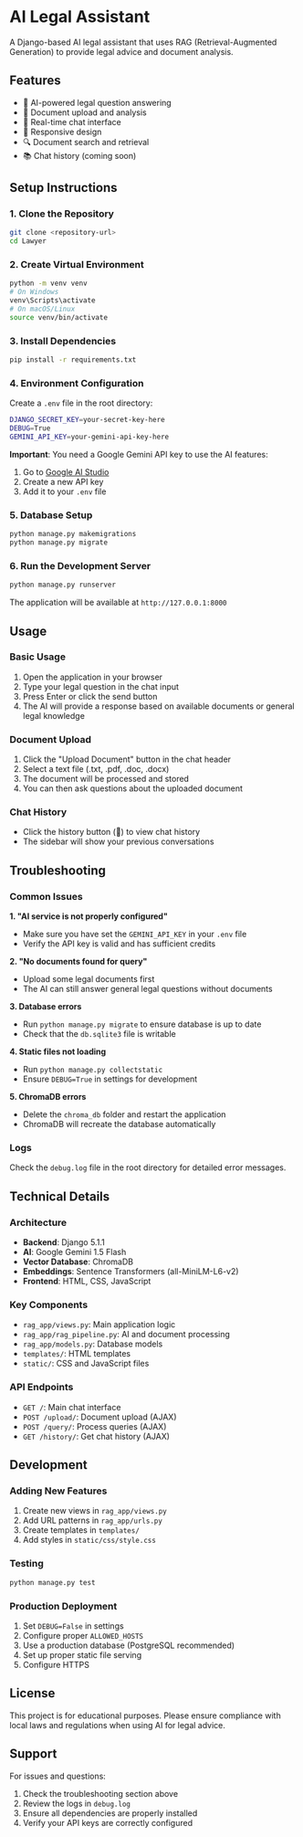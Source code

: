# AI Legal Assistant

A Django-based AI legal assistant that uses RAG (Retrieval-Augmented Generation) to provide legal advice and document analysis.

## Features

- 🤖 AI-powered legal question answering
- 📄 Document upload and analysis
- 💬 Real-time chat interface
- 📱 Responsive design
- 🔍 Document search and retrieval
- 📚 Chat history (coming soon)

## Setup Instructions

### 1. Clone the Repository
```bash
git clone <repository-url>
cd Lawyer
```

### 2. Create Virtual Environment
```bash
python -m venv venv
# On Windows
venv\Scripts\activate
# On macOS/Linux
source venv/bin/activate
```

### 3. Install Dependencies
```bash
pip install -r requirements.txt
```

### 4. Environment Configuration
Create a `.env` file in the root directory:
```bash
DJANGO_SECRET_KEY=your-secret-key-here
DEBUG=True
GEMINI_API_KEY=your-gemini-api-key-here
```

**Important**: You need a Google Gemini API key to use the AI features:
1. Go to [Google AI Studio](https://makersuite.google.com/app/apikey)
2. Create a new API key
3. Add it to your `.env` file

### 5. Database Setup
```bash
python manage.py makemigrations
python manage.py migrate
```

### 6. Run the Development Server
```bash
python manage.py runserver
```

The application will be available at `http://127.0.0.1:8000`

## Usage

### Basic Usage
1. Open the application in your browser
2. Type your legal question in the chat input
3. Press Enter or click the send button
4. The AI will provide a response based on available documents or general legal knowledge

### Document Upload
1. Click the "Upload Document" button in the chat header
2. Select a text file (.txt, .pdf, .doc, .docx)
3. The document will be processed and stored
4. You can then ask questions about the uploaded document

### Chat History
- Click the history button (📜) to view chat history
- The sidebar will show your previous conversations

## Troubleshooting

### Common Issues

**1. "AI service is not properly configured"**
- Make sure you have set the `GEMINI_API_KEY` in your `.env` file
- Verify the API key is valid and has sufficient credits

**2. "No documents found for query"**
- Upload some legal documents first
- The AI can still answer general legal questions without documents

**3. Database errors**
- Run `python manage.py migrate` to ensure database is up to date
- Check that the `db.sqlite3` file is writable

**4. Static files not loading**
- Run `python manage.py collectstatic`
- Ensure `DEBUG=True` in settings for development

**5. ChromaDB errors**
- Delete the `chroma_db` folder and restart the application
- ChromaDB will recreate the database automatically

### Logs
Check the `debug.log` file in the root directory for detailed error messages.

## Technical Details

### Architecture
- **Backend**: Django 5.1.1
- **AI**: Google Gemini 1.5 Flash
- **Vector Database**: ChromaDB
- **Embeddings**: Sentence Transformers (all-MiniLM-L6-v2)
- **Frontend**: HTML, CSS, JavaScript

### Key Components
- `rag_app/views.py`: Main application logic
- `rag_app/rag_pipeline.py`: AI and document processing
- `rag_app/models.py`: Database models
- `templates/`: HTML templates
- `static/`: CSS and JavaScript files

### API Endpoints
- `GET /`: Main chat interface
- `POST /upload/`: Document upload (AJAX)
- `POST /query/`: Process queries (AJAX)
- `GET /history/`: Get chat history (AJAX)

## Development

### Adding New Features
1. Create new views in `rag_app/views.py`
2. Add URL patterns in `rag_app/urls.py`
3. Create templates in `templates/`
4. Add styles in `static/css/style.css`

### Testing
```bash
python manage.py test
```

### Production Deployment
1. Set `DEBUG=False` in settings
2. Configure proper `ALLOWED_HOSTS`
3. Use a production database (PostgreSQL recommended)
4. Set up proper static file serving
5. Configure HTTPS

## License

This project is for educational purposes. Please ensure compliance with local laws and regulations when using AI for legal advice.

## Support

For issues and questions:
1. Check the troubleshooting section above
2. Review the logs in `debug.log`
3. Ensure all dependencies are properly installed
4. Verify your API keys are correctly configured 